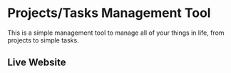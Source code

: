 # Projects/Tasks Management Tool
This is a simple management tool to manage all of your things in life, from projects to simple tasks.
## Live Website

